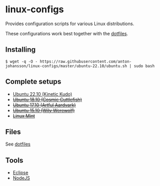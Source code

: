 # linux-configs

Provides configuration scripts for various Linux distributions.

These configurations work best together with the [dotfiles](https://github.com/anton-johansson/dotfiles).


## Installing

```shell
$ wget -q -O - https://raw.githubusercontent.com/anton-johansson/linux-configs/master/ubuntu-22.10/ubuntu.sh | sudo bash
```


## Complete setups

  * [Ubuntu 22.10 (Kinetic Kudo)](ubuntu-22.10/)
  * ~~[Ubuntu 18.10 (Cosmic Cuttlefish)](ubuntu-18.10/)~~
  * ~~[Ubuntu 17.10 (Artful Aardvark)](ubuntu-17.10/)~~
  * ~~[Ubuntu 15.10 (Wily Werewolf)](ubuntu-15.10/)~~
  * ~~[Linux Mint](linux-mint/)~~


## Files

See [dotfiles](https://github.com/anton-johansson/dotfiles)


## Tools

  * [Eclipse](tools/eclipse/)
  * [NodeJS](tools/nodejs/)
